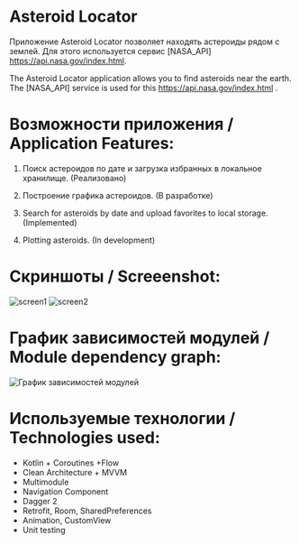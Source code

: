 # Asteroid Locator

Приложение Asteroid Locator позволяет находять астероиды рядом с землей. 
Для этого используется сервис [NASA_API] https://api.nasa.gov/index.html.

The Asteroid Locator application allows you to find asteroids near the earth. 
The [NASA_API] service is used for this https://api.nasa.gov/index.html .

# Возможности приложения / Application Features:

1. Поиск астероидов по дате и загрузка избранных в локальное хранилище. (Реализовано)
2. Построение графика астероидов. (В разработке)

1. Search for asteroids by date and upload favorites to local storage. (Implemented)
2. Plotting asteroids. (In development)

# Скриншоты / Screeenshot:
![screen1](https://user-images.githubusercontent.com/52620726/150689343-438d2120-5a15-4e68-bd58-37bda94c6a90.PNG)
![screen2](https://user-images.githubusercontent.com/52620726/150689412-d6e9e45c-32aa-42ee-9318-0edb080e7622.PNG)

# График зависимостей модулей / Module dependency graph:

![График зависимостей модулей](https://user-images.githubusercontent.com/52620726/151851070-1ce2c548-4f67-4392-a5bb-b066f8eb2344.PNG)

# Используемые технологии / Technologies used:

* Kotlin + Coroutines +Flow
* Clean Architecture + MVVM
* Multimodule
* Navigation Component
* Dagger 2
* Retrofit, Room, SharedPreferences
* Animation, CustomView
* Unit testing
